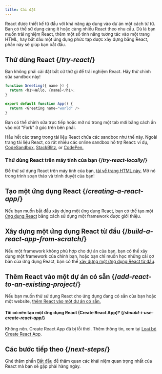 ```yaml
---
title: Cài đặt
---
```


<Intro>

React được thiết kế từ đầu với khả năng áp dụng vào dự án một cách từ từ. Bạn có thể sử dụng càng ít hoặc càng nhiều React theo nhu cầu. Dù là bạn muốn trải nghiệm React, thêm một số tính năng tương tác vào một trang HTML, hay bắt đầu một ứng dụng phức tạp được xây dựng bằng React, phần này sẽ giúp bạn bắt đầu.

</Intro>

## Thử dùng React {/*try-react*/}

Bạn không phải cài đặt bất cứ thứ gì để trải nghiệm React. Hãy thử chỉnh sửa sandbox này!

<Sandpack>

```js
function Greeting({ name }) {
  return <h1>Hello, {name}</h1>;
}

export default function App() {
  return <Greeting name="world" />
}
```

</Sandpack>

Bạn có thể chỉnh sửa trực tiếp hoặc mở nó trong một tab mới bằng cách ấn vào nút "Fork" ở góc trên bên phải.

Hầu hết các trang trong tài liệu React chứa các sandbox như thế này. Ngoài trang tài liệu React, có rất nhiều các online sandbox hỗ trợ React: ví dụ, [CodeSandbox](https://codesandbox.io/s/new), [StackBlitz](https://stackblitz.com/fork/react), or [CodePen.](https://codepen.io/pen?template=QWYVwWN)

### Thử dùng React trên máy tính của bạn {/*try-react-locally*/}

Để thử sử dụng React trên máy tính của bạn, [tải về trang HTML này.](https://gist.githubusercontent.com/gaearon/0275b1e1518599bbeafcde4722e79ed1/raw/db72dcbf3384ee1708c4a07d3be79860db04bff0/example.html) Mở nó trong trình soạn thảo và trình duyệt của bạn!

## Tạo một ứng dụng React {/*creating-a-react-app*/}

Nếu bạn muốn bắt đầu xây dựng một ứng dụng React, bạn có thể [tạo một ứng dụng React](/learn/creating-a-react-app) bằng cách sử dụng một framework được giới thiệu.

## Xây dựng một ứng dụng React từ đầu {/*build-a-react-app-from-scratch*/}

Nếu một framework không phù hợp cho dự án của bạn, bạn có thể xây dựng một framework của chính bạn, hoặc bạn chỉ muốn học những cái cơ bản của ứng dụng React, bạn có thể [xây dựng một ứng dụng React từ đầu](/learn/build-a-react-app-from-scratch).

## Thêm React vào một dự án có sẵn {/*add-react-to-an-existing-project*/}

Nếu bạn muốn thử sử dụng React cho ứng dụng đang có sẵn của bạn hoặc một website, [thêm React vào một dự án có sẵn.](/learn/add-react-to-an-existing-project)


<Note>

#### Tôi có nên tạo một ứng dụng React (Create React App)? {/*should-i-use-create-react-app*/}

Không nên. Create React App đã bị lỗi thời. Thêm thông tin, xem tại [Loại bỏ Create React App](/blog/2025/02/14/sunsetting-create-react-app).

</Note>

## Các bước tiếp theo {/*next-steps*/}

Ghé thăm phần [Bắt đầu](/learn) để thăm quan các khái niệm quan trọng nhất của React mà bạn sẽ gặp phải hàng ngày.

